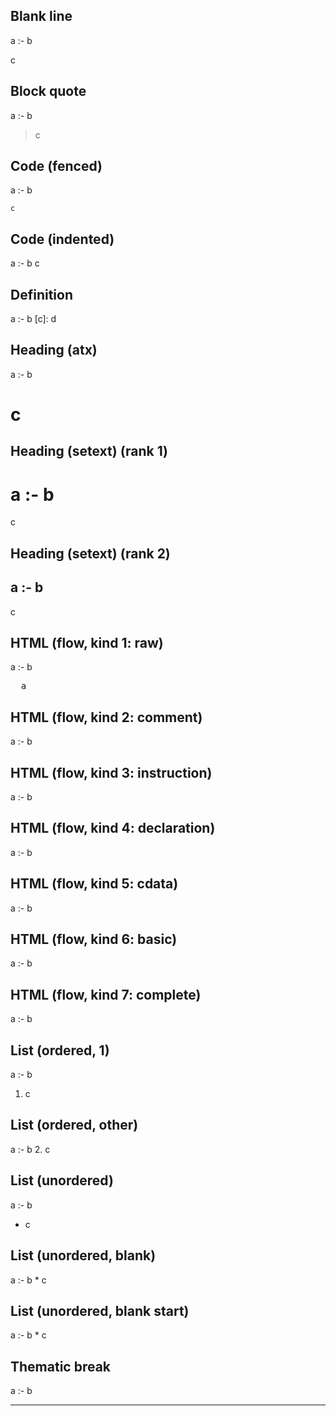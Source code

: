 ## Blank line

a
:-
b

c

## Block quote

a
:-
b
> c

## Code (fenced)

a
:-
b
```
c
```

## Code (indented)

a
:-
b
    c

## Definition

a
:-
b
[c]: d

## Heading (atx)

a
:-
b
# c


## Heading (setext) (rank 1)

a
:-
b
==
c

## Heading (setext) (rank 2)

a
:-
b
--
c

## HTML (flow, kind 1: raw)

a
:-
b
<pre>
  a
</pre>

## HTML (flow, kind 2: comment)

a
:-
b
<!-- c -->

## HTML (flow, kind 3: instruction)

a
:-
b
<? c ?>

## HTML (flow, kind 4: declaration)

a
:-
b
<!C>

## HTML (flow, kind 5: cdata)

a
:-
b
<![CDATA[c]]>

## HTML (flow, kind 6: basic)

a
:-
b
<div>

## HTML (flow, kind 7: complete)

a
:-
b
<x>

## List (ordered, 1)

a
:-
b
1. c

## List (ordered, other)

a
:-
b
2. c

## List (unordered)

a
:-
b
* c

## List (unordered, blank)

a
:-
b
*
c

## List (unordered, blank start)

a
:-
b
*
  c

## Thematic break

a
:-
b
***
